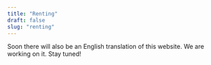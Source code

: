```yaml
---
title: "Renting"
draft: false
slug: "renting"
---
```


Soon there will also be an English translation of this website. We are working on it. Stay tuned!


